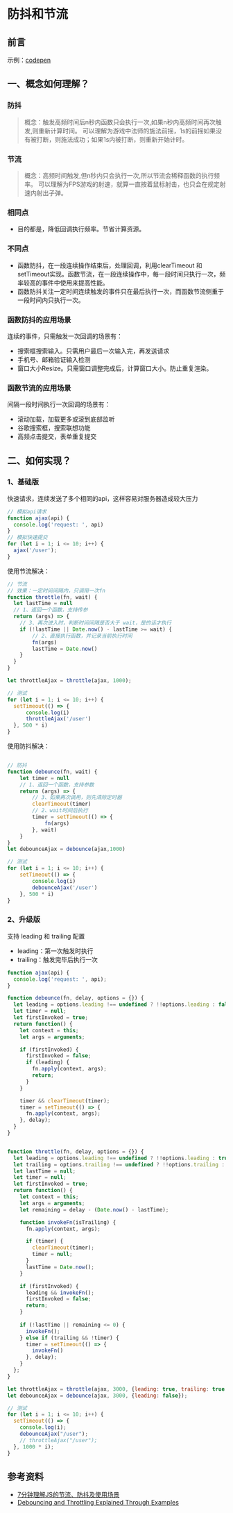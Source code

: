 # 防抖和节流

## 前言

示例：[codepen](https://codepen.io/RealAaron/pen/JjdOxEz)


## 一、概念如何理解？

### 防抖

> 概念：触发高频时间后n秒内函数只会执行一次,如果n秒内高频时间再次触发,则重新计算时间。
> 可以理解为游戏中法师的施法前摇，1s的前摇如果没有被打断，则施法成功；如果1s内被打断，则重新开始计时。

### 节流

> 概念：高频时间触发,但n秒内只会执行一次,所以节流会稀释函数的执行频率。
> 可以理解为FPS游戏的射速，就算一直按着鼠标射击，也只会在规定射速内射出子弹。

### 相同点

- 目的都是，降低回调执行频率。节省计算资源。

### 不同点

- 函数防抖，在一段连续操作结束后，处理回调，利用clearTimeout 和 setTimeout实现。函数节流，在一段连续操作中，每一段时间只执行一次，频率较高的事件中使用来提高性能。
- 函数防抖关注一定时间连续触发的事件只在最后执行一次，而函数节流侧重于一段时间内只执行一次。

### 函数防抖的应用场景
连续的事件，只需触发一次回调的场景有：

- 搜索框搜索输入。只需用户最后一次输入完，再发送请求
- 手机号、邮箱验证输入检测
- 窗口大小Resize。只需窗口调整完成后，计算窗口大小。防止重复渲染。

### 函数节流的应用场景
间隔一段时间执行一次回调的场景有：

- 滚动加载，加载更多或滚到底部监听
- 谷歌搜索框，搜索联想功能
- 高频点击提交，表单重复提交


## 二、如何实现？

### 1、基础版


快速请求，连续发送了多个相同的api，这样容易对服务器造成较大压力

```js
// 模拟api请求
function ajax(api) {
  console.log('request: ', api)
}
// 模拟快速提交
for (let i = 1; i <= 10; i++) {
  ajax('/user');
}
```

使用节流解决：

```js
// 节流
// 效果：一定时间间隔内，只调用一次fn
function throttle(fn, wait) {
  let lastTime = null
  // 1、返回一个函数，支持传参
  return (args) => {
    // 3、再次进入时，判断时间间隔是否大于 wait，是的话才执行
    if (!lastTime || Date.now() - lastTime >= wait) {
        // 2、直接执行函数，并记录当前执行时间
        fn(args)
        lastTime = Date.now()
    }
  }
}

let throttleAjax = throttle(ajax, 1000);

// 测试
for (let i = 1; i <= 10; i++) {
  setTimeout(() => {
      console.log(i)
      throttleAjax('/user')
  }, 500 * i)
}
```

使用防抖解决：

```js

// 防抖
function debounce(fn, wait) {
    let timer = null
    // 1、返回一个函数，支持参数
    return (args) => {
        // 3、如果再次调用，则先清除定时器
        clearTimeout(timer)
        // 2、wait时间后执行
        timer = setTimeout(() => {
            fn(args)
        }, wait)
    }
}
let debounceAjax = debounce(ajax,1000)

// 测试
for (let i = 1; i <= 10; i++) {
    setTimeout(() => {
        console.log(i)
        debounceAjax('/user')
    }, 500 * i)
}
```

### 2、升级版

支持 leading 和 trailing 配置
- leading：第一次触发时执行
- trailing：触发完毕后执行一次

```js
function ajax(api) {
  console.log('request: ', api);
}

function debounce(fn, delay, options = {}) {
  let leading = options.leading !== undefined ? !!options.leading : false; // 首次触发后立即执行，默认为false
  let timer = null;
  let firstInvoked = true;
  return function() {
    let context = this;
    let args = arguments;

    if (firstInvoked) {
      firstInvoked = false;
      if (leading) {
        fn.apply(context, args);
        return;
      }
    }

    timer && clearTimeout(timer);
    timer = setTimeout(() => {
      fn.apply(context, args);
    }, delay);
  }
}


function throttle(fn, delay, options = {}) {
  let leading = options.leading !== undefined ? !!options.leading : true; // 首次触发后立即执行，默认为true
  let trailing = options.trailing !== undefined ? !!options.trailing : true; // 触发结束后是否执行一次，默认为true
  let lastTime = null;
  let timer = null;
  let firstInvoked = true;
  return function() {
    let context = this;
    let args = arguments;
    let remaining = delay - (Date.now() - lastTime);

    function invokeFn(isTrailing) {
      fn.apply(context, args);

      if (timer) {
        clearTimeout(timer);
        timer = null;
      }
      lastTime = Date.now();
    }

    if (firstInvoked) {
      leading && invokeFn();
      firstInvoked = false;
      return;
    }
    
    if (!lastTime || remaining <= 0) {
      invokeFn();
    } else if (trailing && !timer) {
      timer = setTimeout(() => {
        invokeFn()
      }, delay);
    }
  };
}

let throttleAjax = throttle(ajax, 3000, {leading: true, trailing: true });
let debounceAjax = debounce(ajax, 3000, {leading: false});

// 测试
for (let i = 1; i <= 10; i++) {
  setTimeout(() => {
    console.log(i);
    debounceAjax("/user");
    // throttleAjax("/user");
  }, 1000 * i);
}
```

## 参考资料
- [7分钟理解JS的节流、防抖及使用场景](https://juejin.cn/post/6844903669389885453)
- [Debouncing and Throttling Explained Through Examples](https://css-tricks.com/debouncing-throttling-explained-examples/)